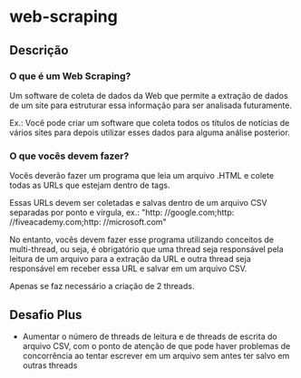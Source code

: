 # web-scraping

## Descrição

### O que é um Web Scraping?

Um software de coleta de dados da Web que permite a extração de dados de um site para estruturar essa informação para ser analisada futuramente.

Ex.: Você pode criar um software que coleta todos os títulos de notícias de vários sites para depois utilizar esses dados para alguma análise posterior.

### O que vocês devem fazer?

Vocês deverão fazer um programa que leia um arquivo .HTML e colete todas as URLs que estejam dentro de tags.

Essas URLs devem ser coletadas e salvas dentro de um arquivo CSV separadas por ponto e vírgula, ex.:
"http: //google.com;http: //fiveacademy.com;http: //microsoft.com"

No entanto, vocês devem fazer esse programa utilizando conceitos de multi-thread, ou seja, é obrigatório que uma thread seja responsável pela leitura de um arquivo para a extração da URL e outra thread seja responsável em receber essa URL e salvar em um arquivo CSV.

Apenas se faz necessário a criação de 2 threads.

## Desafio Plus

- Aumentar o número de threads de leitura e de threads de escrita do arquivo CSV, com o ponto de atenção de que pode haver problemas de concorrência ao tentar escrever em um arquivo sem antes ter salvo em outras threads
